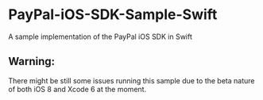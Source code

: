 PayPal-iOS-SDK-Sample-Swift
===========================

A sample implementation of the PayPal iOS SDK in Swift

Warning:
----
There might be still some issues running this sample due to the beta nature of both iOS 8 and Xcode 6 at the moment.